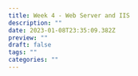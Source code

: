 ```yaml
---
title: Week 4 - Web Server and IIS
description: ""
date: 2023-01-08T23:35:09.382Z
preview: ""
draft: false
tags: ""
categories: ""
---
```


